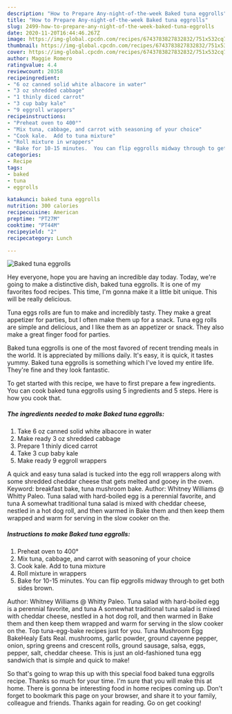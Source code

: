 ```yaml
---
description: "How to Prepare Any-night-of-the-week Baked tuna eggrolls"
title: "How to Prepare Any-night-of-the-week Baked tuna eggrolls"
slug: 2499-how-to-prepare-any-night-of-the-week-baked-tuna-eggrolls
date: 2020-11-20T16:44:46.267Z
image: https://img-global.cpcdn.com/recipes/6743783827832832/751x532cq70/baked-tuna-eggrolls-recipe-main-photo.jpg
thumbnail: https://img-global.cpcdn.com/recipes/6743783827832832/751x532cq70/baked-tuna-eggrolls-recipe-main-photo.jpg
cover: https://img-global.cpcdn.com/recipes/6743783827832832/751x532cq70/baked-tuna-eggrolls-recipe-main-photo.jpg
author: Maggie Romero
ratingvalue: 4.4
reviewcount: 20358
recipeingredient:
- "6 oz canned solid white albacore in water"
- "3 oz shredded cabbage"
- "1 thinly diced carrot"
- "3 cup baby kale"
- "9 eggroll wrappers"
recipeinstructions:
- "Preheat oven to 400°"
- "Mix tuna, cabbage, and carrot with seasoning of your choice"
- "Cook kale.  Add to tuna mixture"
- "Roll mixture in wrappers"
- "Bake for 10-15 minutes.  You can flip eggrolls midway through to get both sides brown."
categories:
- Recipe
tags:
- baked
- tuna
- eggrolls

katakunci: baked tuna eggrolls 
nutrition: 300 calories
recipecuisine: American
preptime: "PT27M"
cooktime: "PT44M"
recipeyield: "2"
recipecategory: Lunch

---
```



![Baked tuna eggrolls](https://img-global.cpcdn.com/recipes/6743783827832832/751x532cq70/baked-tuna-eggrolls-recipe-main-photo.jpg)

Hey everyone, hope you are having an incredible day today. Today, we're going to make a distinctive dish, baked tuna eggrolls. It is one of my favorites food recipes. This time, I'm gonna make it a little bit unique. This will be really delicious.

Tuna eggs rolls are fun to make and incredibly tasty. They make a great appetizer for parties, but I often make them up for a snack. Tuna egg rolls are simple and delicious, and I like them as an appetizer or snack. They also make a great finger food for parties.

Baked tuna eggrolls is one of the most favored of recent trending meals in the world. It is appreciated by millions daily. It's easy, it is quick, it tastes yummy. Baked tuna eggrolls is something which I've loved my entire life. They're fine and they look fantastic.


To get started with this recipe, we have to first prepare a few ingredients. You can cook baked tuna eggrolls using 5 ingredients and 5 steps. Here is how you cook that.

<!--inarticleads1-->

##### The ingredients needed to make Baked tuna eggrolls:

1. Take 6 oz canned solid white albacore in water
1. Make ready 3 oz shredded cabbage
1. Prepare 1 thinly diced carrot
1. Take 3 cup baby kale
1. Make ready 9 eggroll wrappers


A quick and easy tuna salad is tucked into the egg roll wrappers along with some shredded cheddar cheese that gets melted and gooey in the oven. Keyword: breakfast bake, tuna mushroom bake. Author: Whitney Williams @ Whitty Paleo. Tuna salad with hard-boiled egg is a perennial favorite, and tuna A somewhat traditional tuna salad is mixed with cheddar cheese, nestled in a hot dog roll, and then warmed in Bake them and then keep them wrapped and warm for serving in the slow cooker on the. 

<!--inarticleads2-->

##### Instructions to make Baked tuna eggrolls:

1. Preheat oven to 400°
1. Mix tuna, cabbage, and carrot with seasoning of your choice
1. Cook kale.  Add to tuna mixture
1. Roll mixture in wrappers
1. Bake for 10-15 minutes.  You can flip eggrolls midway through to get both sides brown.


Author: Whitney Williams @ Whitty Paleo. Tuna salad with hard-boiled egg is a perennial favorite, and tuna A somewhat traditional tuna salad is mixed with cheddar cheese, nestled in a hot dog roll, and then warmed in Bake them and then keep them wrapped and warm for serving in the slow cooker on the. Top tuna-egg-bake recipes just for you. Tuna Mushroom Egg BakeHealy Eats Real. mushrooms, garlic powder, ground cayenne pepper, onion, spring greens and crescent rolls, ground sausage, salsa, eggs, pepper, salt, cheddar cheese. This is just an old-fashioned tuna egg sandwich that is simple and quick to make! 

So that's going to wrap this up with this special food baked tuna eggrolls recipe. Thanks so much for your time. I'm sure that you will make this at home. There is gonna be interesting food in home recipes coming up. Don't forget to bookmark this page on your browser, and share it to your family, colleague and friends. Thanks again for reading. Go on get cooking!
